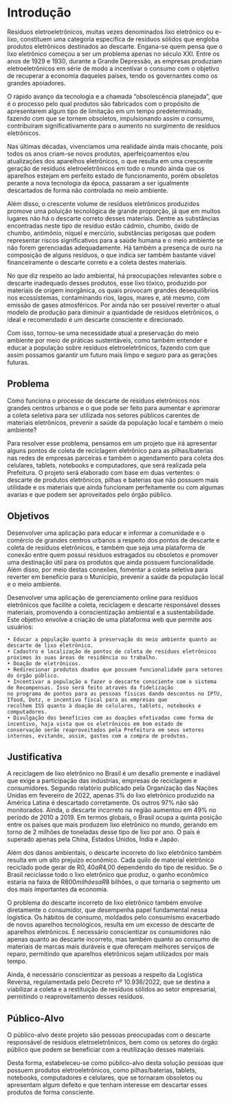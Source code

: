 # Introdução

Resíduos eletroeletrônicos, muitas vezes denominados lixo eletrônico ou e-lixo, constituem uma categoria específica de resíduos sólidos que engloba produtos eletrônicos destinados ao descarte. Engana-se quem pensa que o lixo eletrônico começou a ser um problema apenas no século XXI. Entre os anos de 1929 e 1930, durante a Grande Depressão, as empresas produziam eletroeletrônicos em série de modo a incentivar o consumo com o objetivo de recuperar a economia daqueles países, tendo os governantes como os grandes apoiadores.

O rápido avanço da tecnologia e a chamada “obsolescência planejada”, que é o processo pelo qual produtos são fabricados com o propósito de apresentarem algum tipo de limitação em um tempo predeterminado, fazendo com que se tornem obsoletos, impulsionando assim o consumo, contribuíram significativamente para o aumento no surgimento de resíduos eletrônicos.

Nas últimas décadas, vivenciamos uma realidade ainda mais chocante, pois todos os anos criam-se novos produtos, aperfeiçoamentos e/ou atualizações dos aparelhos eletrônicos, o que resulta em uma crescente geração de resíduos eletroeletrônicos em todo o mundo ainda que os aparelhos estejam em perfeito estado de funcionamento, porém obsoletos perante a nova tecnologia da época, passaram a ser igualmente descartados de forma não controlada no meio ambiente.

Além disso, o crescente volume de resíduos eletrônicos produzidos promove uma poluição tecnológica de grande proporção, já que em muitos lugares não há o descarte correto desses materiais. Dentre as substâncias encontradas neste tipo de resíduo estão cádmio, chumbo, óxido de chumbo, antimônio, níquel e mercúrio, substâncias perigosas que podem representar riscos significativos para a saúde humana e o meio ambiente se não forem gerenciadas adequadamente. Há também a presença de ouro na composição de alguns resíduos, o que indica ser também bastante viável financeiramente o descarte correto e a coleta destes materiais.

No que diz respeito ao lado ambiental, há preocupações relevantes sobre o descarte inadequado desses produtos, esse lixo tóxico, produzido por materiais de origem inorgânica, os quais provocam grandes desequilíbrios nos ecossistemas, contaminando rios, lagos, mares e, até mesmo, com emissão de gases atmosféricos. Por ainda não ser possível reverter o atual modelo de produção para diminuir a quantidade de resíduos eletrônicos, o ideal e recomendado é um descarte consciente e direcionado.

Com isso, tornou-se uma necessidade atual a preservação do meio ambiente por meio de práticas sustentáveis, como também entender e educar a população sobre resíduos eletroeletrônicos, fazendo com que assim possamos garantir um futuro mais limpo e seguro para as gerações futuras.

## Problema

Como funciona o processo de descarte de resíduos eletrônicos nos grandes centros urbanos e o que pode ser feito para aumentar e aprimorar a coleta seletiva para ser utilizada nos setores públicos carentes de materiais eletrônicos, prevenir a saúde da população local e também o meio ambiente?

Para resolver esse problema, pensamos em um projeto que irá apresentar alguns pontos de coleta de reciclagem eletrônico para as pilhas/baterias nas redes de empresas parceiras e também o agendamento para coleta dos celulares, tablets, notebooks e computadores, que será realizada pela Prefeitura. O projeto será elaborado com base em duas vertentes: o descarte de produtos eletrônicos, pilhas e baterias que não possuem mais utilidade e os materiais que ainda funcionam perfeitamente ou com algumas avarias e que podem ser aproveitados pelo órgão público.
## Objetivos

Desenvolver uma aplicação para educar e informar a comunidade e o comércio de grandes centros urbanos a respeito dos pontos de descarte e coleta de resíduos eletrônicos, e também que seja uma plataforma de conexão entre quem possui resíduos estragados ou obsoletos e promover uma destinação útil para os produtos que ainda possuem funcionalidade. Além disso, por meio destas conexões, fomentar a coleta seletiva para reverter em benefício para o Município, prevenir a saúde da população local e o meio ambiente.

Desenvolver uma aplicação de gerenciamento online para resíduos eletrônicos que facilite a coleta, reciclagem e descarte responsável desses materiais, promovendo a conscientização ambiental e a sustentabilidade. Este objetivo envolve a criação de uma plataforma web que permite aos usuários:

    • Educar a população quanto à preservação do meio ambiente quanto ao descarte de lixo eletrônico.
    • Cadastro e localização de pontos de coleta de resíduos eletrônicos próximos às suas áreas de residência ou trabalho.
    • Doação de eletrônicos.
    • Redirecionar produtos doados que possuem funcionalidade para setores do órgão público.	
    • Incentivar a população a fazer o descarte consciente com o sistema de Recompensas. Isso será feito através da fidelização 
    no programa de pontos para as pessoas físicas dando descontos no IPTU, Ifood, Dotz, e incentivo fiscal para as empresas que 
    recolhem ISS quanto à doação de celulares, tablets, notebooks e computadores.
    • Divulgação dos benefícios com as doações efetivadas como forma de incentivo, haja vista que os eletrônicos em bom estado de 
    conservação serão reaproveitados pela Prefeitura em seus setores internos, evitando, assim, gastos com a compra de produtos.



## Justificativa

A reciclagem de lixo eletrônico no Brasil é um desafio premente e inadiável que exige a participação das indústrias, empresas de reciclagem e consumidores. Segundo relatório publicado pela Organização das Nações Unidas em fevereiro de 2022, apenas 3% do lixo eletrônico produzido na América Latina é descartado corretamente. Os outros 97% não são monitorados. Ainda, o descarte incorreto na região aumentou em 49% no período de 2010 a 2019. Em termos globais, o Brasil ocupa a quinta posição entre os países que mais produzem lixo eletrônico no mundo, gerando em torno de 2 milhões de toneladas desse tipo de lixo por ano. O país é superado apenas pela China, Estados Unidos, Índia e Japão.

Além dos danos ambientais, o descarte incorreto do lixo eletrônico também resulta em um alto prejuízo econômico. Cada quilo de material eletrônico reciclado pode gerar de R$0,40 a R$4,00 dependendo do tipo de resíduo. Se o Brasil reciclasse todo o lixo eletrônico que produz, o ganho econômico estaria na faixa de R$800 milhões a R$8 bilhões, o que tornaria o segmento um dos mais importantes da economia.

O problema do descarte incorreto de lixo eletrônico também envolve diretamente o consumidor, que desempenha papel fundamental nessa logística. Os hábitos de consumo, moldados pelo consumismo exacerbado de novos aparelhos tecnológicos, resulta em um excesso de descarte de aparelhos eletrônicos. É necessário conscientizar os consumidores não apenas quanto ao descarte incorreto, mas também quanto ao consumo de materiais de marcas mais duráveis e que ofereçam melhores serviços de reparo, permitindo que aparelhos eletrônicos sejam utilizados por mais tempo.

Ainda, é necessário conscientizar as pessoas a respeito da Logística Reversa, regulamentada pelo Decreto nº 10.936/2022, que se destina a viabilizar a coleta e a restituição de resíduos sólidos ao setor empresarial, permitindo o reaproveitamento desses resíduos. 


## Público-Alvo

O público-alvo deste projeto são pessoas preocupadas com o descarte responsável de resíduos eletroeletrônicos, bem como os setores do órgão público que podem se beneficiar com a reutilização desses materiais.

Desta forma, estabeleceu-se como público-alvo desta solução pessoas que possuem produtos eletroeletrônicos, como pilhas/baterias, tablets, notebooks, computadores e celulares, que se tornaram obsoletos ou apresentam algum defeito e que tenham interesse em descartar esses produtos de forma consciente.
